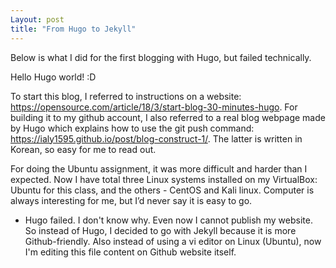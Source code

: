 ```yaml
---
Layout: post
title: "From Hugo to Jekyll"
---
```


Below is what I did for the first blogging with Hugo, but failed technically.

Hello Hugo world!
:D

To start this blog, I referred to instructions on a website: https://opensource.com/article/18/3/start-blog-30-minutes-hugo. For building it to my github account, I also referred to a real blog webpage made by Hugo which explains how to use the git push command: https://ialy1595.github.io/post/blog-construct-1/. The latter is written in Korean, so easy for me to read out.

For doing the Ubuntu assignment, it was more difficult and harder than I expected. Now I have total three Linux systems installed on my VirtualBox: Ubuntu for this class, and the others - CentOS and Kali linux. Computer is always interesting for me, but I’d never say it is easy to go.

* Hugo failed. I don't know why. Even now I cannot publish my website. So instead of Hugo, I decided to go with Jekyll because it is more Github-friendly. Also instead of using a vi editor on Linux (Ubuntu), now I'm editing this file content on Github website itself.
